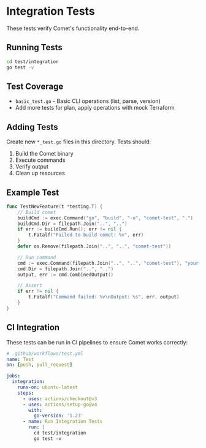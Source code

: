 # Integration Tests

These tests verify Comet's functionality end-to-end.

## Running Tests

```bash
cd test/integration
go test -v
```

## Test Coverage

- `basic_test.go` - Basic CLI operations (list, parse, version)
- Add more tests for plan, apply operations with mock Terraform

## Adding Tests

Create new `*_test.go` files in this directory. Tests should:

1. Build the Comet binary
2. Execute commands
3. Verify output
4. Clean up resources

## Example Test

```go
func TestNewFeature(t *testing.T) {
    // Build comet
    buildCmd := exec.Command("go", "build", "-o", "comet-test", ".")
    buildCmd.Dir = filepath.Join("..", "..")
    if err := buildCmd.Run(); err != nil {
        t.Fatalf("Failed to build comet: %v", err)
    }
    defer os.Remove(filepath.Join("..", "..", "comet-test"))

    // Run command
    cmd := exec.Command(filepath.Join("..", "..", "comet-test"), "your-command")
    cmd.Dir = filepath.Join("..", "..")
    output, err := cmd.CombinedOutput()

    // Assert
    if err != nil {
        t.Fatalf("Command failed: %v\nOutput: %s", err, output)
    }
}
```

## CI Integration

These tests can be run in CI pipelines to ensure Comet works correctly:

```yaml
# .github/workflows/test.yml
name: Test
on: [push, pull_request]

jobs:
  integration:
    runs-on: ubuntu-latest
    steps:
      - uses: actions/checkout@v3
      - uses: actions/setup-go@v4
        with:
          go-version: '1.23'
      - name: Run Integration Tests
        run: |
          cd test/integration
          go test -v
```
